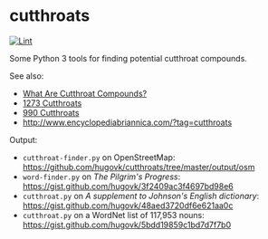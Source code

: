 # cutthroats

[![Lint](https://github.com/hugovk/cutthroats/workflows/Lint/badge.svg)](https://github.com/hugovk/cutthroats/actions)

Some Python 3 tools for finding potential cutthroat compounds.

See also:

 * [What Are Cutthroat Compounds?](http://www.encyclopediabriannica.com/?p=57)
 * [1273 Cutthroats](http://www.encyclopediabriannica.com/?p=473)
 * [990 Cutthroats](http://www.encyclopediabriannica.com/?p=45)
 * http://www.encyclopediabriannica.com/?tag=cutthroats

Output:
 * `cutthroat-finder.py` on OpenStreetMap: https://github.com/hugovk/cutthroats/tree/master/output/osm
 * `word-finder.py` on *The Pilgrim's Progress*: https://gist.github.com/hugovk/3f2409ac3f4697bd98e6
 * `cutthroat.py` on *A supplement to Johnson's English dictionary*: https://gist.github.com/hugovk/48aed3720df6e621aa0c
 * `cutthroat.py` on a WordNet list of 117,953 nouns: https://gist.github.com/hugovk/5bdd19859c1bd7d7f7b0
